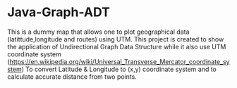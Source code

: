 # Java-Graph-ADT

This is a dummy map that allows one to plot geographical data (latittude,longitude and routes) using UTM. 
This project is created to show the application of Undirectional Graph Data Structure while it also use UTM coordinate system (https://en.wikipedia.org/wiki/Universal_Transverse_Mercator_coordinate_system) 
To convert Latitude & Longitude to (x,y) coordinate system and to calculate accurate distance from two points.

